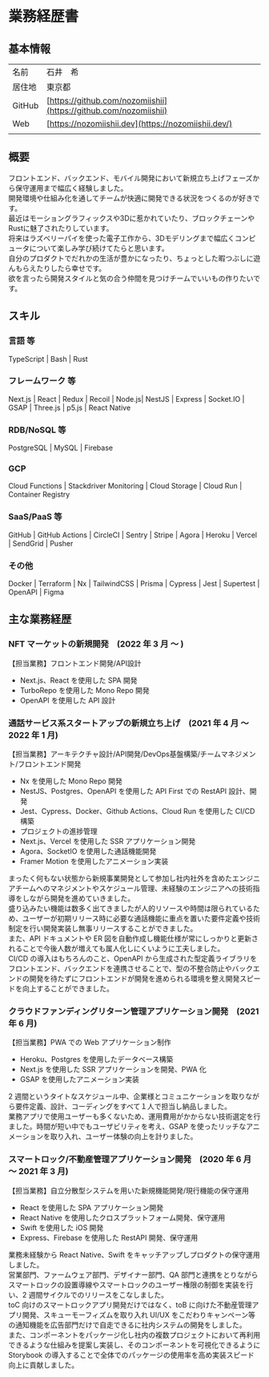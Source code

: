 # 業務経歴書

## 基本情報

|        |                                                 |
| ------ | ----------------------------------------------- |
| 名前   | 石井　希                                        |
| 居住地 | 東京都                                          |
| GitHub | [https://github.com/nozomiishii](https://github.com/nozomiishii) |
| Web    | [https://nozomiishii.dev](https://nozomiishii.dev/) |
|        |                                                 |

## 概要

フロントエンド、バックエンド、モバイル開発において新規立ち上げフェーズから保守運用まで幅広く経験しました。  
開発環境や仕組み化を通してチームが快適に開発できる状況をつくるのが好きです。  
最近はモーショングラフィックスや3Dに惹かれていたり、ブロックチェーンやRustに魅了されたりしています。  
将来はラズベリーパイを使った電子工作から、3Dモデリングまで幅広くコンピュータについて楽しみ学び続けてたらと思います。  
自分のプロダクトでだれかの生活が豊かになったり、ちょっとした暇つぶしに遊んもらえたりしたら幸せです。  
欲を言ったら開発スタイルと気の合う仲間を見つけチームでいいもの作りたいです。

## スキル

### 言語 等

TypeScript | Bash | Rust

### フレームワーク 等

Next.js | React | Redux | Recoil | Node.js| NestJS | Express | Socket.IO | GSAP | Three.js | p5.js | React Native

### RDB/NoSQL 等

PostgreSQL | MySQL | Firebase

### GCP

Cloud Functions | Stackdriver Monitoring | Cloud Storage | Cloud Run | Container Registry

### SaaS/PaaS 等

GitHub | GitHub Actions | CircleCI | Sentry | Stripe | Agora | Heroku | Vercel | SendGrid | Pusher

### その他

Docker | Terraform | Nx | TailwindCSS | Prisma | Cypress | Jest | Supertest | OpenAPI | Figma

## 主な業務経歴

### NFT マーケットの新規開発　(2022 年 3 月 〜 )

【担当業務】フロントエンド開発/API設計

- Next.js、React を使用した SPA 開発
- TurboRepo を使用した Mono Repo 開発
- OpenAPI を使用した API 設計
  <!-- - GraphQL, SWR での API 実装 -->
  <!-- - Hygen を使用したコードテンプレート作成 -->

<!-- 新規プロジェクト立ち上げから業務委託として参画し、初めのリモートでのチーム開発でしたが大きな問題にも見舞われることなく無事リリースすることができました。
Hygen を導入することで Storybook やコンポーネントの作成をテンプレート化することで、のちの運用フェーズや新規機能案件の際に担当が変わってもコード内容が変わらないような工夫をしました。
GraphQL, SWR, TurboRepo など今まで使用したことがない技術もすばやくキャッチアップし実装することができました。 -->

### 通話サービス系スタートアップの新規立ち上げ　(2021 年 4 月 〜 2022 年 1 月)

【担当業務】アーキテクチャ設計/API開発/DevOps基盤構築/チームマネジメント/フロントエンド開発

- Nx を使用した Mono Repo 開発
- NestJS、Postgres、OpenAPI を使用した API First での RestAPI 設計、開発
- Jest、Cypress、Docker、Github Actions、Cloud Run を使用した CI/CD 構築
- プロジェクトの進捗管理
- Next.js、Vercel を使用した SSR アプリケーション開発
- Agora、SocketIO を使用した通話機能開発
- Framer Motion を使用したアニメーション実装

まったく何もない状態から新規事業開発として参加し社内社外を含めたエンジニアチームへのマネジメントやスケジュール管理、未経験のエンジニアへの技術指導をしながら開発を進めていきました。  
盛り込みたい機能は数多く出てきましたが人的リソースや時間は限られているため、ユーザーが初期リリース時に必要な通話機能に重点を置いた要件定義や技術制定を行い開発実装し無事リリースすることができました。  
また、API ドキュメントや ER 図を自動作成し機能仕様が常にしっかりと更新されることで今後人数が増えても属人化しにくいように工夫しました。  
CI/CD の導入はもちろんのこと、OpenAPI から生成された型定義ライブラリをフロントエンド、バックエンドを連携させることで、型の不整合防止やバックエンドの開発を待たずにフロントエンドが開発を進められる環境を整え開発スピードを向上することができました。

### クラウドファンディングリターン管理アプリケーション開発　(2021 年 6 月)

【担当業務】PWA での Web アプリケーション制作

- Heroku、Postgres を使用したデータベース構築
- Next.js を使用した SSR アプリケーションを開発、PWA 化
- GSAP を使用したアニメーション実装

2 週間というタイトなスケジュール中、企業様とコミュニケーションを取りながら要件定義、設計、コーディングをすべて１人で担当し納品しました。  
業務アプリで使用ユーザーも多くないため、運用費用がかからない技術選定を行ました。時間が短い中でもユーザビリティを考え、GSAP を使ったリッチなアニメーションを取り入れ、ユーザー体験の向上を計りました。

### スマートロック/不動産管理アプリケーション開発　(2020 年 6 月 〜 2021 年 3 月)

【担当業務】自立分散型システムを用いた新規機能開発/現行機能の保守運用

- React を使用した SPA アプリケーション開発
- React Native を使用したクロスプラットフォーム開発、保守運用
- Swift を使用した iOS 開発
- Express、Firebase を使用した RestAPI 開発、保守運用

業務未経験から React Native、Swift をキャッチアップしプロダクトの保守運用しました。  
営業部門、ファームウェア部門、デザイナー部門、QA 部門と連携をとりながらスマートロックの設置導線やスマートロックのユーザー権限の制御を実装を行い、2 週間サイクルでのリリースをこなしました。  
toC 向けのスマートロックアプリ開発だけではなく、toB に向けた不動産管理アプリ開発、スキューモーフィズムを取り入れ UI/UX をこだわりキャンペーン等の通知機能を広告部門だけで自走できるに社内システムの開発をしました。  
また、コンポーネントをパッケージ化し社内の複数プロジェクトにおいて再利用できるような仕組みを提案し実装し、そのコンポーネントを可視化できるように Storybook の導入することで全体でのパッケージの使用率を高め実装スピード向上に貢献しました。
